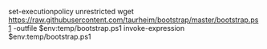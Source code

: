 set-executionpolicy unrestricted
wget https://raw.githubusercontent.com/taurheim/bootstrap/master/bootstrap.ps1 -outfile $env:temp/bootstrap.ps1
invoke-expression $env:temp/bootstrap.ps1